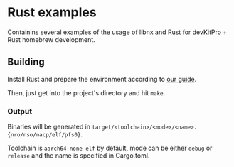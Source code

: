 # Rust examples

Containins several examples of the usage of libnx and Rust for devKitPro + Rust homebrew development.

## Building

Install Rust and prepare the environment according to [our guide](https://github.com/rusty-horizon/setup-guide).

Then, just get into the project's directory and hit `make`.

### Output

Binaries will be generated in `target/<toolchain>/<mode>/<name>.{nro/nso/nacp/elf/pfs0}`.

Toolchain is `aarch64-none-elf` by default, mode can be either `debug` or `release` and the name is specified in Cargo.toml.